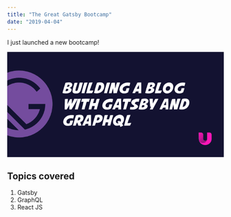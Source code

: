 ```yaml
---
title: "The Great Gatsby Bootcamp"
date: "2019-04-04"
---
```


I just launched a new bootcamp!

![Bootcamp](./bootcamp.png)

## Topics covered

1. Gatsby
2. GraphQL
3. React JS
